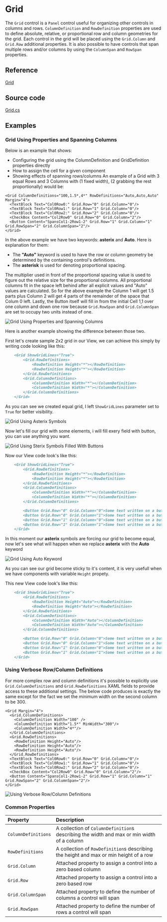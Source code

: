 # Grid

The `Grid` control is a `Panel` control useful for organizing other controls in columns and rows. `ColumnDefinition` and `RowDefinition` properties are used to define absolute, relative, or proportional row and column geometries for the grid. Each control in the grid will be placed using the `Grid.Column` and `Grid.Row` additional properties. It is also possible to have controls that span multiple rows and/or columns by using the `ColumnSpan` and `RowSpan` properties.

## Reference <a id="reference"></a>

[Grid](http://reference.avaloniaui.net/api/Avalonia.Controls/Grid/)

## Source code <a id="source-code"></a>

[Grid.cs](https://github.com/AvaloniaUI/Avalonia/blob/master/src/Avalonia.Controls/Grid.cs)

## Examples <a id="examples"></a>

### Grid Using Properties and Spanning Columns <a id="grid-using-properties-and-spanning-columns"></a>

Below is an example that shows:

* Configuring the grid using the ColumnDefinition and GridDefinition properties directly
* How to assign the cell for a given component
* Showing effects of spanning rows/columns An example of a Grid with 3 equal Rows and 3 Columns with \(1 fixed width\), \(2 grabbing the rest proportionally\) would be:

```markup
<Grid ColumnDefinitions="100,1.5*,4*" RowDefinitions="Auto,Auto,Auto"  Margin="4">
  <TextBlock Text="Col0Row0:" Grid.Row="0" Grid.Column="0"/>
  <TextBlock Text="Col0Row1:" Grid.Row="1" Grid.Column="0"/>
  <TextBlock Text="Col0Row2:" Grid.Row="2" Grid.Column="0"/>
  <CheckBox Content="Col2Row0" Grid.Row="0" Grid.Column="2"/>
  <Button Content="SpansCol1-2Row1-2" Grid.Row="1" Grid.Column="1" Grid.RowSpan="2" Grid.ColumnSpan="2"/>
</Grid>
```

In the above example we have two keywords: **asterix** and **Auto**. Here is explanation for them:

* The **"Auto"** keyword is used to have the row or column geometry be determined by the containing control's definitions.
* The **asterisk** is used for denoting proportional spacing. 

The multiplier used in front of the proportional spacing value is used to figure out the relative size for the proportional columns. All proportional columns fit in the space left behind after all explicit values and "Auto" values are calculated. So for the above example the Column 1 will get 1.5 parts plus Column 2 will get 4 parts of the remainder of the space that Colum 0 left. Lastly, the Button itself will fill in from the initial Cell 1,1 over one column and down one row because `Grid.RowSpan` and `Grid.ColumnSpan` are set to occupy two units instead of one.

![Grid Using Properties and Spanning Columns](../../.gitbook/assets/grid_example.png)

Here is another example showing the difference between those two.

First let's create sample 2x2 grid in our View, we can achieve this simply by writing code looking like this:

```markdown
	<Grid ShowGridLines="True">
		<Grid.RowDefinitions>
			<RowDefinition Height="*"></RowDefinition>
			<RowDefinition Height="*"></RowDefinition>
		</Grid.RowDefinitions>
		<Grid.ColumnDefinitions>
			<ColumnDefinition Width="*"></ColumnDefinition>
			<ColumnDefinition Width="*"></ColumnDefinition>
		</Grid.ColumnDefinitions>
	</Grid>
```
As you can see we created equal grid, I left `ShowGridLines` parameter set to `True` for better visibility.

![Grid Using Asterix Symbols](../../.gitbook/assets/grid_asterix_example.png)

Now let's fill our grid with some elements, i will fill exery field with button, you can use anything you want.

![Grid Using Sterix Symbols Filled With Buttons](../../.gitbook/assets/grid_asterix_example_buttons.png)

Now our View code look's like this:

```markdown
	<Grid ShowGridLines="True">
		<Grid.RowDefinitions>
			<RowDefinition Height="*"></RowDefinition>
			<RowDefinition Height="*"></RowDefinition>
		</Grid.RowDefinitions>
		<Grid.ColumnDefinitions>
			<ColumnDefinition Width="*"></ColumnDefinition>
			<ColumnDefinition Width="*"></ColumnDefinition>
		</Grid.ColumnDefinitions>

		<Button Grid.Row="0" Grid.Column="0">Some text written on a button</Button>
		<Button Grid.Row="0" Grid.Column="1">Some text written on a button</Button>
		<Button Grid.Row="1" Grid.Column="0">Some text written on a button</Button>
		<Button Grid.Row="1" Grid.Column="1">Some text written on a button</Button>
	</Grid>
```

In this moment our **asterix** symbols are forcing our grid to become equal, now let's see what will happen when we replace **asterix** with the **Auto** keyword

![Grid Using Auto Keyword](../../.gitbook/assets/grid_auto_example_buttons.png)

As you can see our grid become sticky to it's content, it is very usefull when we have components with variable `Height` propety.

This new View code look's like this:

```markdown
	<Grid ShowGridLines="True">
		<Grid.RowDefinitions>
			<RowDefinition Height="Auto"></RowDefinition>
			<RowDefinition Height="Auto"></RowDefinition>
		</Grid.RowDefinitions>
		<Grid.ColumnDefinitions>
			<ColumnDefinition Width="Auto"></ColumnDefinition>
			<ColumnDefinition Width="Auto"></ColumnDefinition>
		</Grid.ColumnDefinitions>

		<Button Grid.Row="0" Grid.Column="0">Some text written on a button</Button>
		<Button Grid.Row="0" Grid.Column="1">Some text written on a button</Button>
		<Button Grid.Row="1" Grid.Column="0">Some text written on a button</Button>
		<Button Grid.Row="1" Grid.Column="1">Some text written on a button</Button>
	</Grid>
```

### Using Verbose Row/Column Definitions <a id="using-verbose-rowcolumn-definitions"></a>

For more complex row and column definitions it's possible to explicitly use `Grid.ColumnDefinitions` and `Grid.RowDefinitions` XAML fields to provide access to these additional settings. The below code produces is exactly the same except for the fact we set the minimum width on the second column to be 300.

```markup
<Grid Margin="4">
  <Grid.ColumnDefinitions>
    <ColumnDefinition Width="100" />
    <ColumnDefinition Width="1.5*" MinWidth="300"/>
    <ColumnDefinition Width="4*"/>
  </Grid.ColumnDefinitions>
  <Grid.RowDefinitions>
    <RowDefinition Height="Auto"/>
    <RowDefinition Height="Auto"/>
    <RowDefinition Height="Auto"/>
  </Grid.RowDefinitions>
  <TextBlock Text="Col0Row0:" Grid.Row="0" Grid.Column="0"/>
  <TextBlock Text="Col0Row1:" Grid.Row="1" Grid.Column="0"/>
  <TextBlock Text="Col0Row2:" Grid.Row="2" Grid.Column="0"/>
  <CheckBox Content="Col2Row0" Grid.Row="0" Grid.Column="2"/>
  <Button Content="SpansCol1-2Row1-2" Grid.Row="1" Grid.Column="1" Grid.RowSpan="2" Grid.ColumnSpan="2"/>
</Grid>
```

![Using Verbose Row/Column Definitions](../../.gitbook/assets/grid_example_verbose.png)

### Common Properties <a id="common-properties"></a>

| Property | Description |
| :--- | :--- |
| `ColumnDefinitions` | A collection of `ColumnDefinition`s describing the width and max or min width of a column |
| `RowDefinitions` | A collection of `RowDefinition`s describing the height and max or min height of a row |
| `Grid.Column` | Attached property to assign a control into a zero based column |
| `Grid.Row` | Attached property to assign a control into a zero based row |
| `Grid.ColumnSpan` | Attached property to define the number of columns a control will span |
| `Grid.RowSpan` | Attached property to define the number of rows a control will span |

